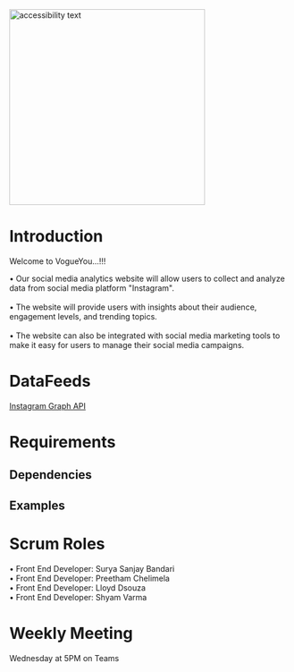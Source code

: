 <img src="https://github.com/PreethamGoud/VogueYou/blob/master/wwwroot/assets/Logos/VogueYou-logos_transparent.jpeg" width="350" alt="accessibility text">

# Introduction
Welcome to VogueYou...!!!  

• Our social media analytics website will allow users to collect and analyze data from social media platform "Instagram".  <br/>    
• The website will provide users with insights about their audience, engagement levels, and trending topics.  <br/>    
• The website can also be integrated with social media marketing tools to make it easy for users to manage their social media campaigns.  <br/> 

# DataFeeds

<a href="https://developers.facebook.com/docs/instagram-api">Instagram Graph API </a><br/>


# Requirements


## Dependencies


## Examples

   
   

# Scrum Roles

•	Front End Developer: Surya Sanjay Bandari  <br/>
•	Front End Developer: Preetham Chelimela  <br/>
•	Front End Developer: Lloyd Dsouza  <br/>
•	Front End Developer: Shyam Varma  <br/>

# Weekly Meeting
 
 Wednesday at 5PM on Teams
